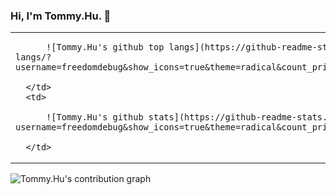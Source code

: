 ### Hi, I'm Tommy.Hu. 👋
<html>
<table style="margin-left: auto; margin-right: auto;">
  <tr>
      <td>
        
          ![Tommy.Hu's github top langs](https://github-readme-stats.vercel.app/api/top-langs/?username=freedomdebug&show_icons=true&theme=radical&count_private=true&show_icons=true)
        
      </td>
      <td>
        
          ![Tommy.Hu's github stats](https://github-readme-stats.vercel.app/api?username=freedomdebug&show_icons=true&theme=radical&count_private=true&show_icons=true)
        
      </td>
  </tr>
</table>
</html>



![Tommy.Hu's contribution graph](https://activity-graph.herokuapp.com/graph?username=freedomdebug&theme=redical)
